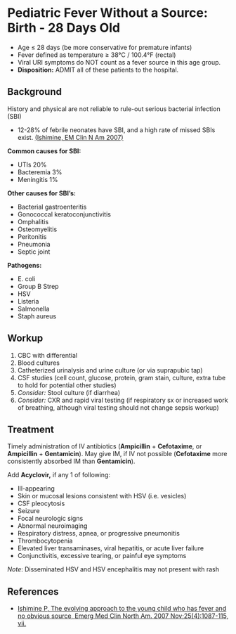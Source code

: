 


# Pediatric Fever Without a Source: Birth - 28 Days Old

-   Age ≤ 28 days (be more conservative for premature infants)
-   Fever defined as temperature ≥ 38°C / 100.4°F (rectal)
-   Viral URI symptoms do NOT count as a fever source in this age group.
-   **Disposition:** ADMIT all of these patients to the hospital.

## Background

History and physical are not reliable to rule-out serious bacterial infection (SBI)

-   12-28% of febrile neonates have SBI, and a high rate of missed SBIs exist. [(Ishimine, EM Clin N Am 2007)](https://www.ncbi.nlm.nih.gov/pubmed/17950137)

**Common causes for SBI:** 
-   UTIs 20%
-   Bacteremia 3%
-   Meningitis 1%

**Other causes for SBI’s:**
-   Bacterial gastroenteritis
-   Gonococcal keratoconjunctivitis
-   Omphalitis
-   Osteomyelitis
-   Peritonitis
-   Pneumonia
-   Septic joint 

**Pathogens:**

-   E. coli
-   Group B Strep
-   HSV 
-   Listeria
-   Salmonella
-   Staph aureus

## Workup

1.  CBC with differential
2.  Blood cultures
3.  Catheterized urinalysis and urine culture (or via suprapubic tap)
4.  CSF studies (cell count, glucose, protein, gram stain, culture, extra tube to hold for potential other studies)
5.  *Consider:* Stool culture (if diarrhea)
6.  *Consider:* CXR and rapid viral testing (if respiratory sx or increased work of breathing, although viral testing should not change sepsis workup)

## Treatment

Timely administration of IV antibiotics (**<span class="drug">Ampicillin</span>** + **<span class="drug">Cefotaxime</span>**, or **<span class="drug">Ampicillin</span>** + **<span class="drug">Gentamicin</span>**). May give IM, if IV not possible (**<span class="drug">Cefotaxime</span>** more consistently absorbed IM than **<span class="drug">Gentamicin</span>**).

Add **<span class="drug">Acyclovir</span>,** if any 1 of following:

-   Ill-appearing
-   Skin or mucosal lesions consistent with HSV (i.e. vesicles)
-   CSF pleocytosis
-   Seizure
-   Focal neurologic signs
-   Abnormal neuroimaging
-   Respiratory distress, apnea, or progressive pneumonitis
-   Thrombocytopenia
-   Elevated liver transaminases, viral hepatitis, or acute liver failure
-   Conjunctivitis, excessive tearing, or painful eye symptoms

*Note*: Disseminated HSV and HSV encephalitis may not present with rash

## References

-   [Ishimine P, The evolving approach to the young child who has fever and no obvious source, Emerg Med Clin North Am. 2007 Nov;25(4):1087-115, vii.](http://www.ncbi.nlm.nih.gov/pubmed/17950137)
